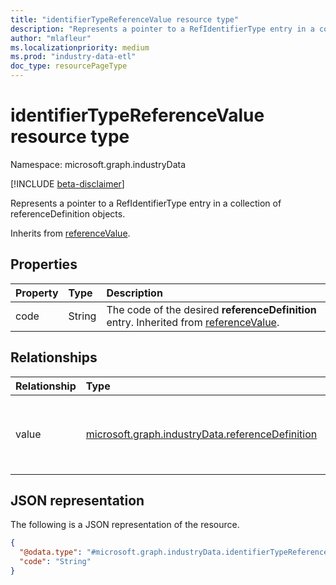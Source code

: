 ```yaml
---
title: "identifierTypeReferenceValue resource type"
description: "Represents a pointer to a RefIdentifierType entry in a collection of referenceDefinition objects."
author: "mlafleur"
ms.localizationpriority: medium
ms.prod: "industry-data-etl"
doc_type: resourcePageType
---
```


# identifierTypeReferenceValue resource type

Namespace: microsoft.graph.industryData

[!INCLUDE [beta-disclaimer](../../includes/beta-disclaimer.md)]

Represents a pointer to a RefIdentifierType entry in a collection of referenceDefinition objects.

Inherits from [referenceValue](industrydata-referencevalue.md).

## Properties

| Property | Type   | Description                                                                                                             |
| :------- | :----- | :---------------------------------------------------------------------------------------------------------------------- |
| code     | String | The code of the desired **referenceDefinition** entry. Inherited from [referenceValue](industrydata-referencevalue.md). |

## Relationships

| Relationship | Type                                                                                    | Description                                                                                                            |
| :----------- | :-------------------------------------------------------------------------------------- | :--------------------------------------------------------------------------------------------------------------------- |
| value        | [microsoft.graph.industryData.referenceDefinition](industrydata-referencedefinition.md) | Reference to the bound **referenceDefinition** entity. Inherited from [referenceValue](industrydata-referencevalue.md) |

## JSON representation

The following is a JSON representation of the resource.

<!-- {
  "blockType": "resource",
  "@odata.type": "microsoft.graph.industryData.identifierTypeReferenceValue"
}
-->

```json
{
  "@odata.type": "#microsoft.graph.industryData.identifierTypeReferenceValue",
  "code": "String"
}
```
